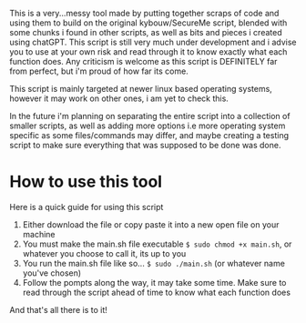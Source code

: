 This is a very...messy tool made by putting together scraps of code and using them to build on the original kybouw/SecureMe script, blended with some chunks i found in other scripts, as well as bits and pieces i created using chatGPT. This script is still very much under development and i advise you to use at your own risk and read through it to know exactly what each function does. Any criticism is welcome as this script is DEFINITELY far from perfect, but i'm proud of how far its come.

This script is mainly targeted at newer linux based operating systems, however it may work on other ones, i am yet to check this.

In the future i'm planning on separating the entire script into a collection of smaller scripts, as well as adding more options i.e more operating system specific as some files/commands may differ, and maybe creating a testing script to make sure everything that was supposed to be done was done.

# How to use this tool
Here is a quick guide for using this script

1. Either download the file or copy paste it into a new open file on your machine
2. You must make the main.sh file executable `$ sudo chmod +x main.sh`, or whatever you choose to call it, its up to you
3. You run the main.sh file like so... `$ sudo ./main.sh` (or whatever name you've chosen)
4. Follow the pompts along the way, it may take some time. Make sure to read through the script ahead of time to know what each function does

And that's all there is to it!

